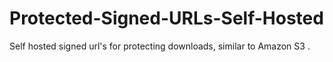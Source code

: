 # Protected-Signed-URLs-Self-Hosted
Self hosted signed url's for protecting downloads, similar to Amazon S3 .
